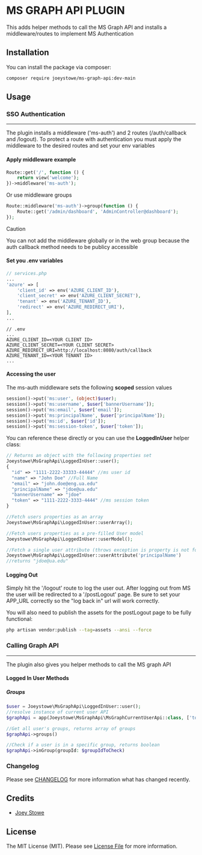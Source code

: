 # MS GRAPH API PLUGIN

This adds helper methods to call the MS Graph API and installs a middleware/routes to implement MS Authentication

## Installation

You can install the package via composer:

```bash
composer require joeystowe/ms-graph-api:dev-main
```

## Usage
### SSO Authentication
---
The plugin installs a middleware ('ms-auth') and 2 routes (/auth/callback and /logout). To protect a route with authentication you must apply the middleware to the desired routes and set your env variables

#### Apply middleware example
```php
Route::get('/', function () {
    return view('welcome');
})->middleware('ms-auth');
```
Or use middleware groups
```php
Route::middleware('ms-auth')->group(function () {
    Route::get('/admin/dashboard', 'AdminController@dashboard');
});
```

> [!CAUTION]
> You can not add the middleware globally or in the web group because the auth callback method needs to be publicy accessible

#### Set you .env variables
```php
// services.php
...
'azure' => [
	'client_id' => env('AZURE_CLIENT_ID'),
	'client_secret' => env('AZURE_CLIENT_SECRET'),
	'tenant' => env('AZURE_TENANT_ID'),
	'redirect' => env('AZURE_REDIRECT_URI'),
],
...
```
```env
// .env
...
AZURE_CLIENT_ID=<YOUR CLIENT ID>
AZURE_CLIENT_SECRET=<YOUR CLIENT SECRET>
AZURE_REDIRECT_URI=http://localhost:8080/auth/callback
AZURE_TENANT_ID=<YOUR TENANT ID>
...
```

#### Accessing the user
The ms-auth middleware sets the following __scoped__ session values

```php
session()->put('ms:user', (object)$user);
session()->put('ms:username', $user['bannerUsername']);
session()->put('ms:email', $user['email']);
session()->put('ms:principalName', $user['principalName']);
session()->put('ms:id', $user['id']);
session()->put('ms:session-token', $user['token']);
```

You can reference these directly or you can use the __LoggedInUser__ helper class:

```php
// Returns an object with the following properties set
Joeystowe\MsGraphApi\LoggedInUser::user();
{
  "id" => "1111-2222-33333-44444" //ms user id
  "name" => "John Doe" //Full Name
  "email" => "john.doe@eng.ua.edu"
  "principalName" => "jdoe@ua.edu"
  "bannerUsername" => "jdoe"
  "token" => "1111-2222-3333-4444" //ms session token
}

//Fetch users properties as an array
Joeystowe\MsGraphApi\LoggedInUser::userArray();

//Fetch users properties as a pre-filled User model
Joeystowe\MsGraphApi\LoggedInUser::userModel();

//Fetch a single user attribute (throws exception is property is not found)
Joeystowe\MsGraphApi\LoggedInUser::userAttribute('principalName')
//returns "jdoe@ua.edu"
```



#### Logging Out
Simply hit the '/logout' route to log the user out. After logging out from MS the user will be redirected to a '/postLogout' page. Be sure to set your APP_URL correctly so the "log back in" url will work correctly.

You will also need to publish the assets for the postLogout page to be fully functional:
```bash
php artisan vendor:publish --tag=assets --ansi --force
```

### Calling Graph API
---
The plugin also gives you helper methods to call the MS graph API
#### Logged In User Methods
##### Groups
```php
$user = Joeystowe\MsGraphApi\LoggedInUser::user();
//resolve instance of current user API
$graphApi = app(Joeystowe\MsGraphApi\MsGraphCurrentUserApi::class, ['token' => $user->token]);

//Get all user's groups, returns array of groups
$graphApi->groups()

//Check if a user is in a specific group, returns boolean
$graphApi->inGroup(groupId: $groupIdToCheck)
```

### Changelog

Please see [CHANGELOG](CHANGELOG.md) for more information what has changed recently.

## Credits

-   [Joey Stowe](https://github.com/joeystowe)

## License

The MIT License (MIT). Please see [License File](LICENSE.md) for more information.


